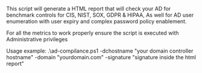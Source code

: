 This script will generate a HTML report that will check your AD for benchmark controls for CIS, NIST, SOX, GDPR & HIPAA, As well for AD user enumeration with user expiry and complex password policy enablement. 

For all the metrics to work properly ensure the script is executed with Administrative privileges

Usage example:
.\ad-compilance.ps1 -dchostname "your domain controller hostname" -domain "yourdomain.com" -signature "signature inside the html report"
